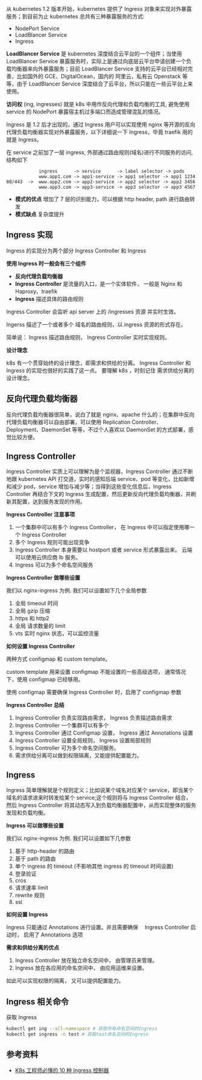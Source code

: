 从 kubernetes 1.2 版本开始，kubernetes 提供了 Ingress 对象来实现对外暴露服务；到目前为止 kubernetes 总共有三种暴露服务的方式:

- NodePort Service
- LoadBlancer Service
- Ingress

**LoadBlancer Service** 是 kubernetes 深度结合云平台的一个组件；当使用 LoadBlancer Service 暴露服务时，实际上是通过向底层云平台申请创建一个负载均衡器来向外暴露服务；目前 LoadBlancer Service 支持的云平台已经相对完善，比如国外的 GCE、DigitalOcean，国内的 阿里云，私有云 Openstack 等等，由于 LoadBlancer Service 深度结合了云平台，所以只能在一些云平台上来使用。

**访问权** (ing, ingresses) 就是 k8s 中用作反向代理和负载均衡的工具, 避免使用 service 的 NodePort 暴露宿主机过多端口而造成管理混乱的情况。

Ingress 是 1.2 后才出现的，通过 Ingress 用户可以实现使用 nginx 等开源的反向代理负载均衡器实现对外暴露服务，以下详细说一下 Ingress，毕竟 traefik 用的就是 Ingress。

在 service 之前加了一层 ingress, 外部通过路由规则(域名)进行不同服务的访问, 结构如下

```
            ingress      -> service      -> label selector -> pods
            www.app1.com -> app1-service -> app1 selector -> app1 1234
80/443  ->  www.app2.com -> app2-service -> app2 selector -> app2 3456
            www.app3.com -> app3-service -> app3 selector -> app3 4567
```

- **模式的优点** 增加了 7 层的识别能力，可以根据 http header, path 进行路由转发
- **模式缺点** 复杂度提升
<a name="98db4afc"></a>
## Ingress 实现

Ingress 的实现分为两个部分 Ingress Controller 和 Ingress

**使用 Ingress 时一般会有三个组件**

- **反向代理负载均衡器**
- **Ingress Controller** 是流量的入口，是一个实体软件， 一般是 Nginx 和 Haproxy、traefik
- **Ingress** 描述具体的路由规则

Ingress Controller 会监听 api server 上的 /ingresses 资源 并实时生效。

Ingerss 描述了一个或者多个 域名的路由规则，以 ingress 资源的形式存在。

简单说： Ingress 描述路由规则， Ingress Controller 实时实现规则。

**设计理念**

k8s 有一个贯穿始终的设计理念，即需求和供给的分离。 Ingress Controller 和 Ingress 的实现也很好的实践了这一点。 要理解 k8s ，时刻记住 需求供给分离的设计理念。

<a name="b288acce"></a>
## 反向代理负载均衡器

反向代理负载均衡器很简单，说白了就是 nginx、apache 什么的；在集群中反向代理负载均衡器可以自由部署，可以使用 Replication Controller、Deployment、DaemonSet 等等，不过个人喜欢以 DaemonSet 的方式部署，感觉比较方便。

<a name="a5765900"></a>
## Ingress Controller

Ingress Controller 实质上可以理解为是个监视器，Ingress Controller 通过不断地跟 kubernetes API 打交道，实时的感知后端 service、pod 等变化，比如新增和减少 pod，service 增加与减少等；当得到这些变化信息后，Ingress Controller 再结合下文的 Ingress 生成配置，然后更新反向代理负载均衡器，并刷新其配置，达到服务发现的作用。

**Ingress Controller 注意事项**

1. 一个集群中可以有多个 Ingress Controller， 在 Ingress 中可以指定使用哪一个 Ingress Controller
2. 多个 Ingress 规则可能出现竞争
3. Ingress Controller 本身需要以 hostport 或者 service 形式暴露出来。 云端可以使用云供应商 lb 服务。
4. Ingress 可以为多个命名空间服务

**Ingress Controller 做哪些设置**

我们以 nginx-ingress 为例. 我们可以设置如下几个全局参数

1. 全局 timeout 时间
2. 全局 gzip 压缩
3. https 和 http2
4. 全局 请求数量的 limit
5. vts 实时 nginx 状态，可以监控流量

**如何设置 Ingress Controller**

两种方式 configmap 和 custom template。

custom template 用来设置 configmap 不能设置的一些高级选项， 通常情况下，使用 configmap 已经够用。

使用 configmap 需要确保 Ingress Controller 时，启用了 configmap 参数

**Ingress Controller 总结**

1. Ingress Controller 负责实现路由需求， Ingress 负责描述路由需求
2. Ingress Controller 一个集群可以有多个
3. Ingress Controller 通过 Configmap 设置， Ingress 通过 Annotations 设置
4. Ingress Controller 设置全局规则， Ingress 设置局部规则
5. Ingress Controller 可为多个命名空间服务。
6. 需求供给分离可以做到权限隔离，又能提供配置能力。

<a name="Ingress"></a>
## Ingress

Ingress 简单理解就是个规则定义；比如说某个域名对应某个 service，即当某个域名的请求进来时转发给某个 service;这个规则将与 Ingress Controller 结合，然后 Ingress Controller 将其动态写入到负载均衡器配置中，从而实现整体的服务发现和负载均衡。

**Ingress 可以做哪些设置**

我们以 nginx-ingress 为例. 我们可以设置如下几参数

1. 基于 http-header 的路由
2. 基于 path 的路由
3. 单个 ingress 的 timeout (不影响其他 ingress 的 timeout 时间设置)
4. 登录验证
5. cros
6. 请求速率 limit
7. rewrite 规则
8. ssl

**如何设置 Ingress**

Ingress 只能通过 Annotations 进行设置。并且需要确保　 Ingress Controller 启动时， 启用了 Annotations 选项

**需求和供给分离的优点**

1. Ingress Controller 放在独立命名空间中， 由管理员来管理。
2. Ingress 放在各应用的命名空间中， 由应用运维来设置。

如此可以实现权限的隔离， 又可以提供配置能力。

<a name="8af8bc52"></a>
## Ingress 相关命令

获取 Ingress

```bash
kubectl get ing --all-namespace # 获取所有命名空间的Ingress
kubectl get ingress -n test # 获取test命名空间的Ingress
```


<a name="3yqDh"></a>
## 参考资料

- [K8s 工程师必懂的 10 种 Ingress 控制器](https://www.kubernetes.org.cn/5948.html)
